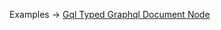 <p class="ExampleLinks">Examples <span class="ExampleLinksTitleSeparator">-></span> <a href="../../examples/gql/gql-typed-graphql-document-node">Gql Typed Graphql Document Node</a></p>
